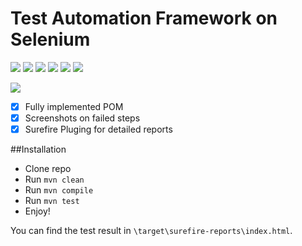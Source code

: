 # Test Automation Framework on Selenium


![](https://img.shields.io/github/directory-file-count/barispe/InsiderTest) 
![](https://img.shields.io/github/languages/code-size/barispe/InsiderTest) 
![](https://img.shields.io/tokei/lines/github/barispe/InsiderTest) 
![](https://img.shields.io/github/commit-activity/w/barispe/InsiderTest) 
![](https://img.shields.io/badge/Java-v17-blue) 
![](https://img.shields.io/badge/Maven-v3.8.6-blue)

![](https://useinsider.com/assets/media/2021/05/insider-black-logo.svg)


- [x] Fully implemented POM
- [x] Screenshots on failed steps
- [x] Surefire Pluging for detailed reports

##Installation
- Clone repo
- Run `mvn clean`
- Run `mvn compile`
- Run `mvn test`
- Enjoy!

You can find the test result in `\target\surefire-reports\index.html`.

